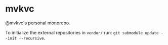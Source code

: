# mvkvc

@mvkvc's personal monorepo.

To initialize the external repositories in `vendor/` run: `git submodule update --init --recursive`.
